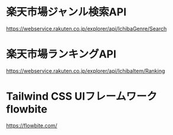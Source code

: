 # 楽天市場ジャンル検索API

https://webservice.rakuten.co.jp/explorer/api/IchibaGenre/Search

# 楽天市場ランキングAPI

https://webservice.rakuten.co.jp/explorer/api/IchibaItem/Ranking

# Tailwind CSS UIフレームワーク flowbite

https://flowbite.com/